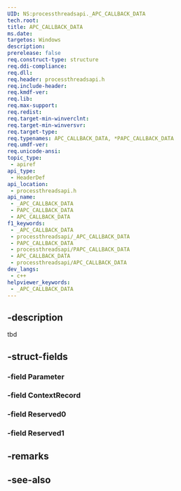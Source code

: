 ```yaml
---
UID: NS:processthreadsapi._APC_CALLBACK_DATA
tech.root: 
title: APC_CALLBACK_DATA
ms.date: 
targetos: Windows
description: 
prerelease: false
req.construct-type: structure
req.ddi-compliance: 
req.dll: 
req.header: processthreadsapi.h
req.include-header: 
req.kmdf-ver: 
req.lib: 
req.max-support: 
req.redist: 
req.target-min-winverclnt: 
req.target-min-winversvr: 
req.target-type: 
req.typenames: APC_CALLBACK_DATA, *PAPC_CALLBACK_DATA
req.umdf-ver: 
req.unicode-ansi: 
topic_type:
 - apiref
api_type:
 - HeaderDef
api_location:
 - processthreadsapi.h
api_name:
 - _APC_CALLBACK_DATA
 - PAPC_CALLBACK_DATA
 - APC_CALLBACK_DATA
f1_keywords:
 - _APC_CALLBACK_DATA
 - processthreadsapi/_APC_CALLBACK_DATA
 - PAPC_CALLBACK_DATA
 - processthreadsapi/PAPC_CALLBACK_DATA
 - APC_CALLBACK_DATA
 - processthreadsapi/APC_CALLBACK_DATA
dev_langs:
 - c++
helpviewer_keywords:
 - _APC_CALLBACK_DATA
---
```


## -description

tbd

## -struct-fields

### -field Parameter

### -field ContextRecord

### -field Reserved0

### -field Reserved1

## -remarks

## -see-also

